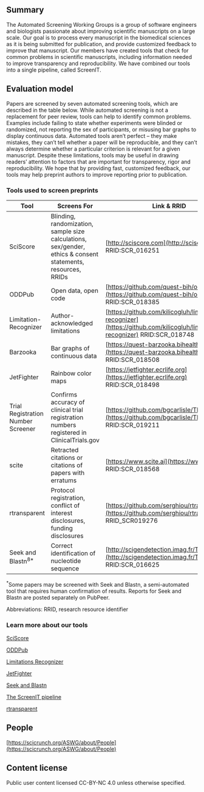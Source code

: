 ## Summary

The Automated Screening Working Groups is a group of software engineers and biologists passionate about improving scientific manuscripts on a large scale. Our goal is to process every manuscript in the biomedical sciences as it is being submitted for publication, and provide customized feedback to improve that manuscript. Our members have created tools that check for common problems in scientific manuscripts, including information needed to improve transparency and reproducibility. We have combined our tools into a single pipeline, called ScreenIT.

## Evaluation model

Papers are screened by seven automated screening tools, which are described in the table below. While automated screening is not a replacement for peer review, tools can help to identify common problems. Examples include failing to state whether experiments were blinded or randomized, not reporting the sex of participants, or misusing bar graphs to display continuous data. Automated tools aren’t perfect – they make mistakes, they can’t tell whether a paper will be reproducible, and they can’t always determine whether a particular criterion is relevant for a given manuscript. Despite these limitations, tools may be useful in drawing readers’ attention to factors that are important for transparency, rigor and reproducibility. We hope that by providing fast, customized feedback, our tools may help preprint authors to improve reporting prior to publication.

### Tools used to screen preprints

| Tool | Screens For | Link & RRID|
| ---- | ----------- | ---------- |
| SciScore | Blinding, randomization, sample size calculations, sex/gender, ethics & consent statements, resources, RRIDs | [http://sciscore.com](http://sciscore.com) RRID:SCR_016251 |
| ODDPub | Open data, open code | [https://github.com/quest-bih/oddpub](https://github.com/quest-bih/oddpub) RRID:SCR_018385 |
| Limitation-Recognizer | Author-acknowledged limitations | [https://github.com/kilicogluh/limitation-recognizer](https://github.com/kilicogluh/limitation-recognizer) RRID:SCR_018748 |
| Barzooka | Bar graphs of continuous data | [https://quest-barzooka.bihealth.org](https://quest-barzooka.bihealth.org) RRID:SCR_018508
| JetFighter | Rainbow color maps | [https://jetfighter.ecrlife.org](https://jetfighter.ecrlife.org) RRID:SCR_018498 |
| Trial Registration Number Screener | Confirms accuracy of clinical trial registration numbers registered in ClinicalTrials.gov | [https://github.com/bgcarlisle/TRNscreener](https://github.com/bgcarlisle/TRNscreener) RRID:SCR_019211 |
| scite | Retracted citations or citations of papers with erratums | [https://www.scite.ai](https://www.scite.ai) RRID:SCR_018568 |
| rtransparent | Protocol registration, conflict of interest disclosures, funding disclosures | [https://github.com/serghiou/rtransparent](https://github.com/serghiou/rtransparent) RRID_SCR019276 |
| Seek and Blastn<sup>8*</sup> | Correct identification of nucleotide sequence | [http://scigendetection.imag.fr/TPD52/](http://scigendetection.imag.fr/TPD52/) RRID:SCR_016625 |

<sup>*</sup>Some papers may be screened with Seek and Blastn, a semi-automated tool that requires human confirmation of results. Reports for Seek and Blastn are posted separately on PubPeer.

Abbreviations: RRID, research resource identifier

### Learn more about our tools

[SciScore](https://www.cell.com/iscience/fulltext/S2589-0042(20)30890-7?_returnURL=https%3A%2F%2Flinkinghub.elsevier.com%2Fretrieve%2Fpii%2FS2589004220308907%3Fshowall%3Dtrue) 

[ODDPub](https://datascience.codata.org/article/10.5334/dsj-2020-042/) 

[Limitations Recognizer](https://www.ncbi.nlm.nih.gov/pmc/articles/PMC6016608/)

[JetFighter](https://elifesciences.org/labs/c2292989/jetfighter-towards-figure-accuracy-and-accessibility.)

[Seek and Blastn](https://journals.plos.org/plosone/article?id=10.1371/journal.pone.0213266)

[The ScreenIT pipeline](https://github.com/PeterEckmann1/aswg-pipeline)

[rtransparent](https://www.biorxiv.org/content/10.1101/2020.10.30.361618v1)

## People

[https://scicrunch.org/ASWG/about/People](https://scicrunch.org/ASWG/about/People)

## Content license

Public user content licensed CC-BY-NC 4.0 unless otherwise specified.

